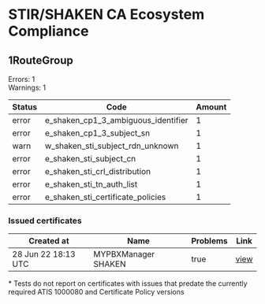# STIR/SHAKEN CA Ecosystem Compliance

## 1RouteGroup

Errors: 1\
Warnings: 1

| Status | Code | Amount |
|--------|------|--------|
| error | e_shaken_cp1_3_ambiguous_identifier | 1 |
| error | e_shaken_cp1_3_subject_sn | 1 |
| warn | w_shaken_sti_subject_rdn_unknown | 1 |
| error | e_shaken_sti_subject_cn | 1 |
| error | e_shaken_sti_crl_distribution | 1 |
| error | e_shaken_sti_tn_auth_list | 1 |
| error | e_shaken_sti_certificate_policies | 1 |

### Issued certificates

| Created at | Name | Problems | Link |
|------------|------|----------|------|
| 28 Jun 22 18:13 UTC | MYPBXManager SHAKEN | true | [view](a3872afd09406d2745d204893b6b52bbf6380f84%2FREADME.md) |

\* Tests do not report on certificates with issues that predate the currently required ATIS 1000080 and Certificate Policy versions
